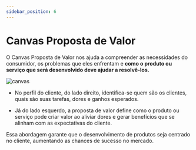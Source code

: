 ```yaml
---
sidebar_position: 6
---
```


# Canvas Proposta de Valor

O Canvas Proposta de Valor nos ajuda a compreender as necessidades do consumidor, os problemas que eles enfrentam e **como o produto ou serviço que será desenvolvido deve ajudar a resolvê-los.**

![canvas](/img/value-proposition-canvas.jpg)

- No perfil do cliente, do lado direito, identifica-se quem são os clientes, quais são suas tarefas, dores e ganhos esperados.

- Já do lado esquerdo, a proposta de valor define como o produto ou serviço pode criar valor ao aliviar dores e gerar benefícios que se alinham com as expectativas do cliente.

Essa abordagem garante que o desenvolvimento de produtos seja centrado no cliente, aumentando as chances de sucesso no mercado.
